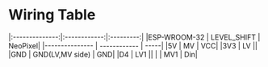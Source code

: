 Wiring Table
============
|:--------------:|:------------:|:---------:|
|ESP-WROOM-32 | LEVEL_SHIFT | NeoPixel|
|--------------- | ------------ | -----|
|5V | MV | VCC|
|3V3 | LV ||
|GND | GND(LV,MV side) | GND|
|D4 | LV1 ||
| | MV1 | Din|
